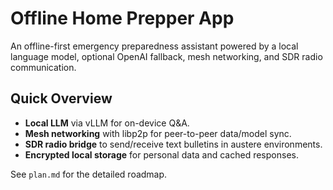 # Offline Home Prepper App

An offline-first emergency preparedness assistant powered by a local language model, optional OpenAI fallback, mesh networking, and SDR radio communication.

## Quick Overview
* **Local LLM** via vLLM for on-device Q&A.
* **Mesh networking** with libp2p for peer-to-peer data/model sync.
* **SDR radio bridge** to send/receive text bulletins in austere environments.
* **Encrypted local storage** for personal data and cached responses.

See `plan.md` for the detailed roadmap.
